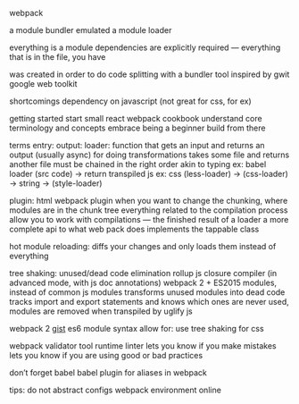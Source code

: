 webpack

a module bundler
emulated a module loader

everything is a module
dependencies are explicitly required — everything that is in the file, you have

was created in order to do code splitting with a bundler tool
inspired by gwit google web toolkit

shortcomings
dependency on javascript
(not great for css, for ex)

getting started
start small
react webpack cookbook
understand core terminology and concepts
embrace being a beginner
build from there

terms
entry:
output:
loader: function that gets an input and returns an output (usually async)
for doing transformations
takes some file and returns another file
must be chained in the right order
akin to typing
ex: babel loader (src code) -> return transpiled js
ex: css (less-loader) -> (css-loader) -> string -> (style-loader)

plugin: html webpack plugin
when you want to change the chunking, where modules are in the chunk tree
everything related to the compilation process
allow you to work with compilations — the finished result of a loader
a more complete api to what web pack does
implements the tappable class

hot module reloading: diffs your changes and only loads them instead of everything

tree shaking: unused/dead code elimination
rollup js
closure compiler (in advanced mode, with js doc annotations)
webpack 2 + ES2015 modules, instead of common js modules
transforms unused modules into dead code
tracks import and export statements and knows which ones are never used,
modules are removed when transpiled by uglify js

webpack 2
[gist](https://gist.github.com/sokra/27b24881210b56bbaff7?utm_source=javascriptweekly&utm_medium=email)
es6 module syntax
allow for:
use tree shaking for css

webpack validator tool
runtime linter
lets you know if you make mistakes
lets you know if you are using good or bad practices

don’t forget babel
babel plugin for aliases in webpack

tips:
do not abstract configs
webpack environment online
